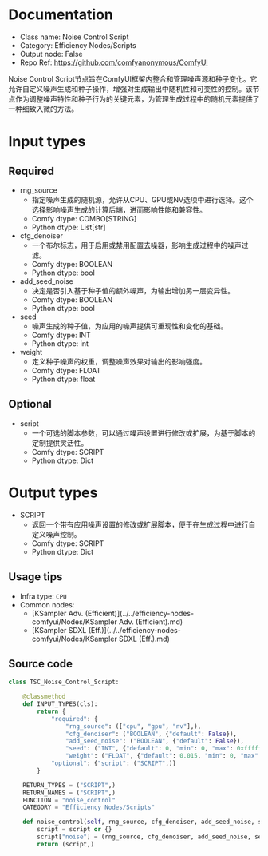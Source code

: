 
# Documentation
- Class name: Noise Control Script
- Category: Efficiency Nodes/Scripts
- Output node: False
- Repo Ref: https://github.com/comfyanonymous/ComfyUI

Noise Control Script节点旨在ComfyUI框架内整合和管理噪声源和种子变化。它允许自定义噪声生成和种子操作，增强对生成输出中随机性和可变性的控制。该节点作为调整噪声特性和种子行为的关键元素，为管理生成过程中的随机元素提供了一种细致入微的方法。

# Input types
## Required
- rng_source
    - 指定噪声生成的随机源，允许从CPU、GPU或NV选项中进行选择。这个选择影响噪声生成的计算后端，进而影响性能和兼容性。
    - Comfy dtype: COMBO[STRING]
    - Python dtype: List[str]
- cfg_denoiser
    - 一个布尔标志，用于启用或禁用配置去噪器，影响生成过程中的噪声过滤。
    - Comfy dtype: BOOLEAN
    - Python dtype: bool
- add_seed_noise
    - 决定是否引入基于种子值的额外噪声，为输出增加另一层变异性。
    - Comfy dtype: BOOLEAN
    - Python dtype: bool
- seed
    - 噪声生成的种子值，为应用的噪声提供可重现性和变化的基础。
    - Comfy dtype: INT
    - Python dtype: int
- weight
    - 定义种子噪声的权重，调整噪声效果对输出的影响强度。
    - Comfy dtype: FLOAT
    - Python dtype: float
## Optional
- script
    - 一个可选的脚本参数，可以通过噪声设置进行修改或扩展，为基于脚本的定制提供灵活性。
    - Comfy dtype: SCRIPT
    - Python dtype: Dict

# Output types
- SCRIPT
    - 返回一个带有应用噪声设置的修改或扩展脚本，便于在生成过程中进行自定义噪声控制。
    - Comfy dtype: SCRIPT
    - Python dtype: Dict


## Usage tips
- Infra type: `CPU`
- Common nodes:
    - [KSampler Adv. (Efficient)](../../efficiency-nodes-comfyui/Nodes/KSampler Adv. (Efficient).md)
    - [KSampler SDXL (Eff.)](../../efficiency-nodes-comfyui/Nodes/KSampler SDXL (Eff.).md)



## Source code
```python
class TSC_Noise_Control_Script:

    @classmethod
    def INPUT_TYPES(cls):
        return {
            "required": {
                "rng_source": (["cpu", "gpu", "nv"],),
                "cfg_denoiser": ("BOOLEAN", {"default": False}),
                "add_seed_noise": ("BOOLEAN", {"default": False}),
                "seed": ("INT", {"default": 0, "min": 0, "max": 0xffffffffffffffff}),
                "weight": ("FLOAT", {"default": 0.015, "min": 0, "max": 1, "step": 0.001})},
            "optional": {"script": ("SCRIPT",)}
        }

    RETURN_TYPES = ("SCRIPT",)
    RETURN_NAMES = ("SCRIPT",)
    FUNCTION = "noise_control"
    CATEGORY = "Efficiency Nodes/Scripts"

    def noise_control(self, rng_source, cfg_denoiser, add_seed_noise, seed, weight, script=None):
        script = script or {}
        script["noise"] = (rng_source, cfg_denoiser, add_seed_noise, seed, weight)
        return (script,)

```
